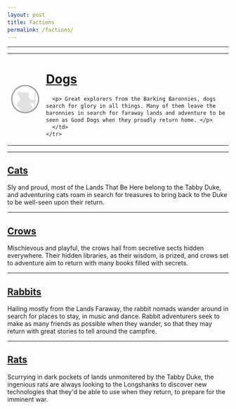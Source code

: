 ```yaml
---
layout: post
title: Factions
permalink: /factions/
---
```


***

<table cellspacing="10">
    <tr>
      <td>
        <img align="left" width=300px src="https://github.com/Bartapapa/legend/blob/main/docs/assets/img/CharacterPortrait.png">
      </td>
      <td>
      <h1> <a href="{{ site.baseurl }}/factions/dogs">Dogs</a> </h1>

      <p> Great explorers from the Barking Baronnies, dogs search for glory in all things. Many of them leave the baronnies in search for faraway lands and adventure to be seen as Good Dogs when they proudly return home. </p>
      </td>
    </tr>
  </table>




***
## <a href="{{ site.baseurl }}/factions/cats">Cats</a>

Sly and proud, most of the Lands That Be Here belong to the Tabby Duke, and adventuring cats roam in search for treasures to bring back to the Duke to be well-seen upon their return.
***
## <a href="{{ site.baseurl }}/factions/crows">Crows</a>

Mischievous and playful, the crows hail from secretive sects hidden everywhere. Their hidden libraries, as their wisdom, is prized, and crows set to adventure aim to return with many books filled with secrets.
***
## <a href="{{ site.baseurl }}/factions/rabbits">Rabbits</a>

Hailing mostly from the Lands Faraway, the rabbit nomads wander around in search for places to stay, in music and dance. Rabbit adventurers seek to make as many friends as possible when they wander, so that they may return with great stories to tell around the campfire.
***
## <a href="{{ site.baseurl }}/factions/rats">Rats</a>

Scurrying in dark pockets of lands unmonitered by the Tabby Duke, the ingenious rats are always looking to the Longshanks to discover new technologies that they'd be able to use when they return, to prepare for the imminent war.
